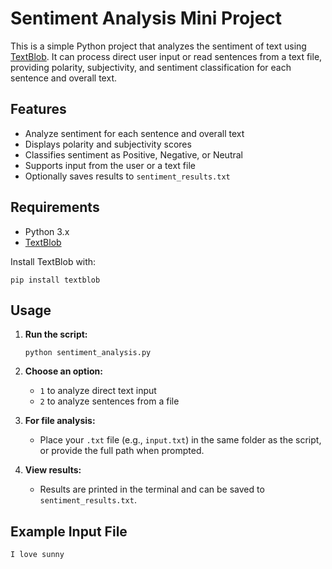 # Sentiment Analysis Mini Project

This is a simple Python project that analyzes the sentiment of text using [TextBlob](https://textblob.readthedocs.io/en/dev/). It can process direct user input or read sentences from a text file, providing polarity, subjectivity, and sentiment classification for each sentence and overall text.

## Features

- Analyze sentiment for each sentence and overall text
- Displays polarity and subjectivity scores
- Classifies sentiment as Positive, Negative, or Neutral
- Supports input from the user or a text file
- Optionally saves results to `sentiment_results.txt`

## Requirements

- Python 3.x
- [TextBlob](https://pypi.org/project/textblob/)

Install TextBlob with:
```
pip install textblob
```

## Usage

1. **Run the script:**
   ```
   python sentiment_analysis.py
   ```

2. **Choose an option:**
   - `1` to analyze direct text input
   - `2` to analyze sentences from a file

3. **For file analysis:**
   - Place your `.txt` file (e.g., `input.txt`) in the same folder as the script, or provide the full path when prompted.

4. **View results:**
   - Results are printed in the terminal and can be saved to `sentiment_results.txt`.

## Example Input File

```
I love sunny
